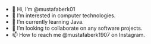 - 👋 Hi, I’m @mustafaberk01
- 👀 I’m interested in computer technologies.
- 🌱 I’m currently learning Java.
- 💞️ I’m looking to collaborate on any software projects.
- 📫 How to reach me @mustafaberk1907 on Instagram.
